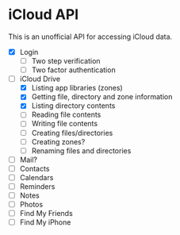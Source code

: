 iCloud API
===

This is an unofficial API for accessing iCloud data.

- [x] Login
    - [ ] Two step verification
    - [ ] Two factor authentication
- [ ] iCloud Drive
    - [x] Listing app libraries (zones)
    - [x] Getting file, directory and zone information
    - [x] Listing directory contents
    - [ ] Reading file contents
    - [ ] Writing file contents
    - [ ] Creating files/directories
    - [ ] Creating zones?
    - [ ] Renaming files and directories
- [ ] Mail?
- [ ] Contacts
- [ ] Calendars
- [ ] Reminders
- [ ] Notes
- [ ] Photos
- [ ] Find My Friends
- [ ] Find My iPhone
